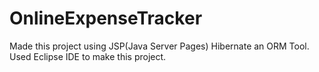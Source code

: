 # OnlineExpenseTracker
Made this project using JSP(Java Server Pages) Hibernate an ORM Tool. 
Used Eclipse IDE to make this project.
